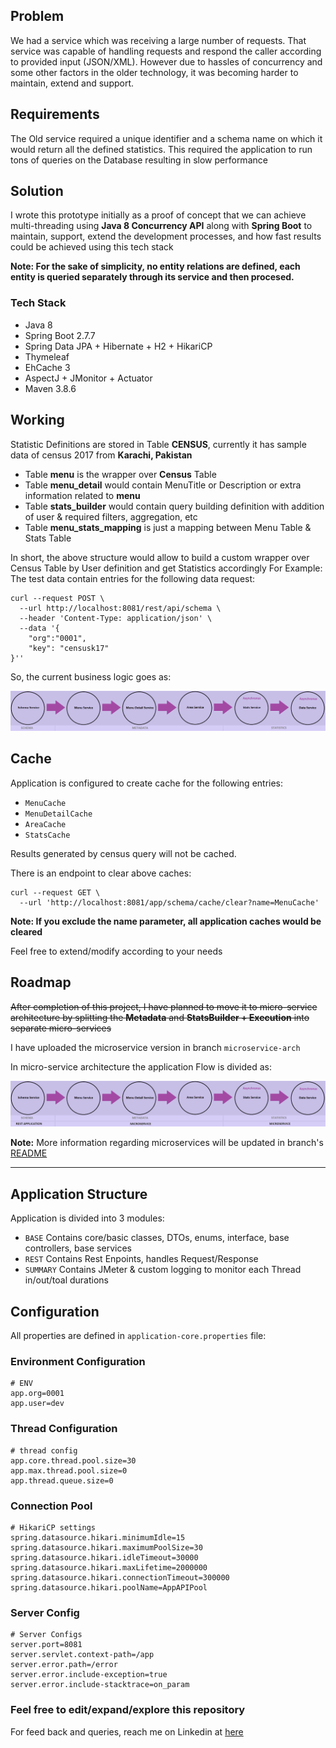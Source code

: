 ## Problem
We had a service which was receiving a large number of requests. That service was capable of handling requests and respond the caller according to provided input (JSON/XML). However due to hassles of concurrency and some other factors in the older technology, it was becoming harder to maintain, extend and support.

## Requirements
The Old service required a unique identifier and a schema name on which it would return all the defined statistics.
This required the application to run tons of queries on the Database resulting in slow performance

## Solution
I wrote this prototype initially as a proof of concept that we can achieve multi-threading using **Java 8 Concurrency API** along with **Spring Boot** to maintain, support, extend the development processes, and how fast results could be achieved using this tech stack

**Note: For the sake of simplicity, no entity relations are defined, each entity is queried separately through its service and then procesed.**

### Tech Stack
* Java 8
* Spring Boot 2.7.7
* Spring Data JPA + Hibernate + H2 + HikariCP
* Thymeleaf
* EhCache 3
* AspectJ + JMonitor + Actuator
* Maven 3.8.6

## Working
Statistic Definitions are stored in Table **CENSUS**, currently it has sample data of census 2017 from **Karachi, Pakistan**

* Table **menu** is the wrapper over **Census** Table
* Table **menu_detail** would contain MenuTitle or Description or extra information related to **menu**
* Table **stats_builder** would contain query building definition with addition of user & required filters, aggregation, etc
* Table **menu_stats_mapping** is just a mapping between Menu Table & Stats Table

In short, the above structure would allow to build a custom wrapper over Census Table by User definition and get Statistics accordingly
For Example: The test data contain entries for the following data request:

```
curl --request POST \
  --url http://localhost:8081/rest/api/schema \
  --header 'Content-Type: application/json' \
  --data '{
	"org":"0001",
	"key": "censusk17"
}''
```


So, the current business logic goes as:

![Business Login Flow](statistics-businesslogic-flow.png)


## Cache

Application is configured to create cache for the following entries:
* `MenuCache`
* `MenuDetailCache`
* `AreaCache`
* `StatsCache`

Results generated by census query will not be cached.

There is an endpoint to clear above caches:
```
curl --request GET \
  --url 'http://localhost:8081/app/schema/cache/clear?name=MenuCache'
```
**Note: If you exclude the name parameter, all application caches would be cleared**

Feel free to extend/modify according to your needs

## Roadmap


~~After completion of this project, I have planned to move it to micro-service architecture by splitting the **Metadata** and **StatsBuilder + Execution** into separate micro-services~~

I have uploaded the microservice version in branch ``microservice-arch``

In micro-service architecture the application Flow is divided as:

![Business Login Flow](statistics-microservice-application-flow.png)

**Note:** More information regarding microservices will be updated in branch's [README](https://github.com/usama28232/statistics-wrapper/blob/microservice-arch/README.md)

---------------------------------------

## Application Structure
Application is divided into 3 modules:

- `BASE` Contains core/basic classes, DTOs, enums, interface, base controllers, base services
- `REST` Contains Rest Enpoints, handles Request/Response
- `SUMMARY` Contains JMeter & custom logging to monitor each Thread in/out/toal durations 

## Configuration

All properties are defined in `application-core.properties` file:

### Environment Configuration
````
# ENV
app.org=0001
app.user=dev
````

### Thread Configuration
````
# thread config
app.core.thread.pool.size=30
app.max.thread.pool.size=0
app.thread.queue.size=0
````

### Connection Pool

````
# HikariCP settings
spring.datasource.hikari.minimumIdle=15
spring.datasource.hikari.maximumPoolSize=30
spring.datasource.hikari.idleTimeout=30000
spring.datasource.hikari.maxLifetime=2000000
spring.datasource.hikari.connectionTimeout=300000
spring.datasource.hikari.poolName=AppAPIPool
````

### Server Config
````
# Server Configs
server.port=8081
server.servlet.context-path=/app
server.error.path=/error
server.error.include-exception=true
server.error.include-stacktrace=on_param
````


### Feel free to edit/expand/explore this repository

For feed back and queries, reach me on Linkedin at [here](https://www.linkedin.com/in/usama28232/?original_referer=)